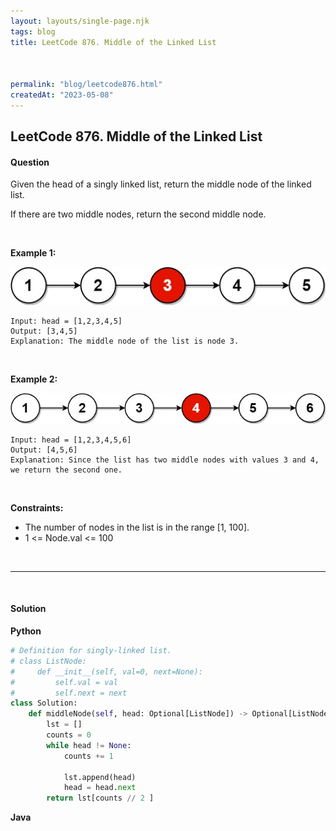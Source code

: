 ```yaml
---
layout: layouts/single-page.njk
tags: blog
title: LeetCode 876. Middle of the Linked List



permalink: "blog/leetcode876.html"
createdAt: "2023-05-08"
---
```


## LeetCode 876. Middle of the Linked List






#### Question
Given the head of a singly linked list, return the middle node of the linked list.

If there are two middle nodes, return the second middle node.

<p>&nbsp;</p>

**Example 1:**

<img src="../static/image/876ex1.jpg" alt="876ex1">

    Input: head = [1,2,3,4,5]
    Output: [3,4,5]
    Explanation: The middle node of the list is node 3.

<p>&nbsp;</p>

**Example 2:**

<img src="../static/image/876ex2.jpg" alt="876ex2">

    Input: head = [1,2,3,4,5,6]
    Output: [4,5,6]
    Explanation: Since the list has two middle nodes with values 3 and 4, we return the second one.

<p>&nbsp;</p>



**Constraints:**


* The number of nodes in the list is in the range [1, 100].
* 1 <= Node.val <= 100




<p>&nbsp;</p>

---

<p>&nbsp;</p>  

#### Solution
**Python**
```Python
# Definition for singly-linked list.
# class ListNode:
#     def __init__(self, val=0, next=None):
#         self.val = val
#         self.next = next
class Solution:
    def middleNode(self, head: Optional[ListNode]) -> Optional[ListNode]:
        lst = []
        counts = 0
        while head != None:
            counts += 1
            
            lst.append(head)
            head = head.next
        return lst[counts // 2 ]
```

**Java**